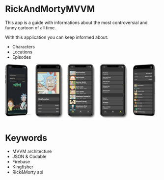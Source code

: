 # RickAndMortyMVVM

This app is a guide with informations about the most controversial and funny cartoon of all time.

With this application you can keep informed about:

* Characters
* Locations
* Episodes

<img src="https://raw.githubusercontent.com/NikitaLomovtsev/RickAndMortyMVVM/main/rickapppromo.png?raw=true" />

# Keywords

* MVVM architecture
* JSON & Codable
* Firebase
* Kingfisher
* Rick&Morty api
